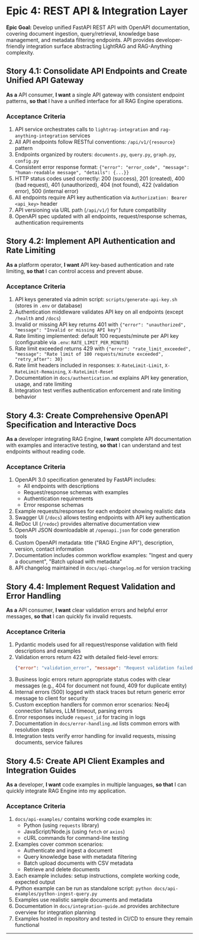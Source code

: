 # Epic 4: REST API & Integration Layer

**Epic Goal:** Develop unified FastAPI REST API with OpenAPI documentation, covering document ingestion, query/retrieval, knowledge base management, and metadata filtering endpoints. API provides developer-friendly integration surface abstracting LightRAG and RAG-Anything complexity.

## Story 4.1: Consolidate API Endpoints and Create Unified API Gateway

**As a** API consumer,
**I want** a single API gateway with consistent endpoint patterns,
**so that** I have a unified interface for all RAG Engine operations.

### Acceptance Criteria

1. API service orchestrates calls to `lightrag-integration` and `rag-anything-integration` services
2. All API endpoints follow RESTful conventions: `/api/v1/{resource}` pattern
3. Endpoints organized by routers: `documents.py`, `query.py`, `graph.py`, `config.py`
4. Consistent error response format: `{"error": "error_code", "message": "human-readable message", "details": {...}}`
5. HTTP status codes used correctly: 200 (success), 201 (created), 400 (bad request), 401 (unauthorized), 404 (not found), 422 (validation error), 500 (internal error)
6. All endpoints require API key authentication via `Authorization: Bearer <api_key>` header
7. API versioning via URL path (`/api/v1/`) for future compatibility
8. OpenAPI spec updated with all endpoints, request/response schemas, authentication requirements

## Story 4.2: Implement API Authentication and Rate Limiting

**As a** platform operator,
**I want** API key-based authentication and rate limiting,
**so that** I can control access and prevent abuse.

### Acceptance Criteria

1. API keys generated via admin script: `scripts/generate-api-key.sh` (stores in `.env` or database)
2. Authentication middleware validates API key on all endpoints (except `/health` and `/docs`)
3. Invalid or missing API key returns 401 with `{"error": "unauthorized", "message": "Invalid or missing API key"}`
4. Rate limiting implemented: default 100 requests/minute per API key (configurable via `.env`: `RATE_LIMIT_PER_MINUTE`)
5. Rate limit exceeded returns 429 with `{"error": "rate_limit_exceeded", "message": "Rate limit of 100 requests/minute exceeded", "retry_after": 30}`
6. Rate limit headers included in responses: `X-RateLimit-Limit`, `X-RateLimit-Remaining`, `X-RateLimit-Reset`
7. Documentation in `docs/authentication.md` explains API key generation, usage, and rate limiting
8. Integration test verifies authentication enforcement and rate limiting behavior

## Story 4.3: Create Comprehensive OpenAPI Specification and Interactive Docs

**As a** developer integrating RAG Engine,
**I want** complete API documentation with examples and interactive testing,
**so that** I can understand and test endpoints without reading code.

### Acceptance Criteria

1. OpenAPI 3.0 specification generated by FastAPI includes:
   - All endpoints with descriptions
   - Request/response schemas with examples
   - Authentication requirements
   - Error response schemas
2. Example requests/responses for each endpoint showing realistic data
3. Swagger UI (`/docs`) allows testing endpoints with API key authentication
4. ReDoc UI (`/redoc`) provides alternative documentation view
5. OpenAPI JSON downloadable at `/openapi.json` for code generation tools
6. Custom OpenAPI metadata: title ("RAG Engine API"), description, version, contact information
7. Documentation includes common workflow examples: "Ingest and query a document", "Batch upload with metadata"
8. API changelog maintained in `docs/api-changelog.md` for version tracking

## Story 4.4: Implement Request Validation and Error Handling

**As a** API consumer,
**I want** clear validation errors and helpful error messages,
**so that** I can quickly fix invalid requests.

### Acceptance Criteria

1. Pydantic models used for all request/response validation with field descriptions and examples
2. Validation errors return 422 with detailed field-level errors:
   ```json
   {"error": "validation_error", "message": "Request validation failed", "details": [{"field": "metadata.date", "error": "Invalid date format, expected YYYY-MM-DD"}]}
   ```
3. Business logic errors return appropriate status codes with clear messages (e.g., 404 for document not found, 409 for duplicate entity)
4. Internal errors (500) logged with stack traces but return generic error message to client for security
5. Custom exception handlers for common error scenarios: Neo4j connection failures, LLM timeout, parsing errors
6. Error responses include `request_id` for tracing in logs
7. Documentation in `docs/error-handling.md` lists common errors with resolution steps
8. Integration tests verify error handling for invalid requests, missing documents, service failures

## Story 4.5: Create API Client Examples and Integration Guides

**As a** developer,
**I want** code examples in multiple languages,
**so that** I can quickly integrate RAG Engine into my application.

### Acceptance Criteria

1. `docs/api-examples/` contains working code examples in:
   - Python (using `requests` library)
   - JavaScript/Node.js (using `fetch` or `axios`)
   - cURL commands for command-line testing
2. Examples cover common scenarios:
   - Authenticate and ingest a document
   - Query knowledge base with metadata filtering
   - Batch upload documents with CSV metadata
   - Retrieve and delete documents
3. Each example includes: setup instructions, complete working code, expected output
4. Python example can be run as standalone script: `python docs/api-examples/python-ingest-query.py`
5. Examples use realistic sample documents and metadata
6. Documentation in `docs/integration-guide.md` provides architecture overview for integration planning
7. Examples hosted in repository and tested in CI/CD to ensure they remain functional

---
